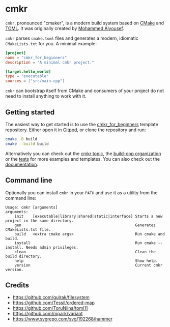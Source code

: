 # cmkr

`cmkr`, pronounced "cmaker", is a modern build system based on [CMake](https://cmake.org/) and [TOML](https://toml.io). It was originally created by [Mohammed Alyousef](https://github.com/MoAlyousef).

`cmkr` parses `cmake.toml` files and generates a modern, idiomatic `CMakeLists.txt` for you. A minimal example:

```toml
[project]
name = "cmkr_for_beginners"
description = "A minimal cmkr project."

[target.hello_world]
type = "executable"
sources = ["src/main.cpp"]
```

`cmkr` can bootstrap itself from CMake and consumers of your project do not need to install anything to work with it.

## Getting started

The easiest way to get started is to use the [cmkr_for_beginners](https://github.com/build-cpp/cmkr_for_beginners) template repository. Either open it in [Gitpod](https://gitpod.io/#https://github.com/build-cpp/cmkr_for_beginners), or clone the repository and run:

```sh
cmake -B build
cmake --build build
```

Alternatively you can check out the [cmkr topic](https://github.com/topics/cmkr), the [build-cpp organization](https://github.com/build-cpp) or the [tests](https://github.com/build-cpp/cmkr/tree/main/tests) for more examples and templates. You can also check out the [documentation](https://build-cpp.github.io/cmkr).

## Command line

Optionally you can install `cmkr` in your `PATH` and use it as a utility from the command line:

```
Usage: cmkr [arguments]
arguments:
    init    [executable|library|shared|static|interface] Starts a new project in the same directory.
    gen                                                  Generates CMakeLists.txt file.
    build   <extra cmake args>                           Run cmake and build.
    install                                              Run cmake --install. Needs admin privileges.
    clean                                                Clean the build directory.
    help                                                 Show help.
    version                                              Current cmkr version.
```

## Credits

- https://github.com/gulrak/filesystem
- https://github.com/Tessil/ordered-map
- https://github.com/ToruNiina/toml11
- https://github.com/mpark/variant
- https://www.svgrepo.com/svg/192268/hammer
